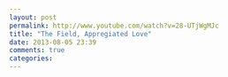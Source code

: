 ```yaml
---
layout: post
permalink: http://www.youtube.com/watch?v=28-UTjWgMJc
title: "The Field, Appregiated Love"
date: 2013-08-05 23:39
comments: true
categories: 
---
```


